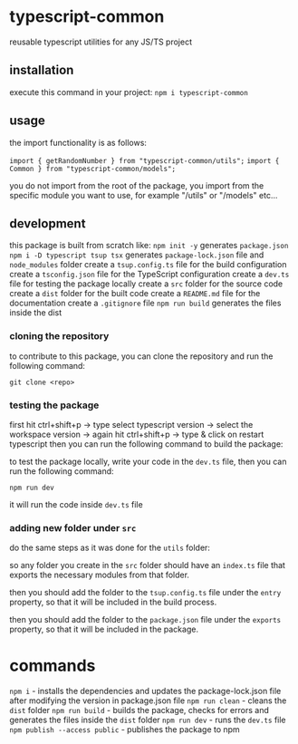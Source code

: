 # typescript-common

reusable typescript utilities for any JS/TS project

## installation

execute this command in your project: `npm i typescript-common`

## usage

the import functionality is as follows:

`import { getRandomNumber } from "typescript-common/utils";`
`import { Common } from "typescript-common/models";`

you do not import from the root of the package, you import from the specific module you want to use, for example "/utils" or "/models" etc...

## development

this package is built from scratch like:
`npm init -y` generates `package.json`
`npm i -D typescript tsup tsx` generates `package-lock.json` file and `node_modules` folder
create a `tsup.config.ts` file for the build configuration
create a `tsconfig.json` file for the TypeScript configuration
create a `dev.ts` file for testing the package locally
create a `src` folder for the source code
create a `dist` folder for the built code
create a `README.md` file for the documentation
create a `.gitignore` file
`npm run build` generates the files inside the dist

### cloning the repository

to contribute to this package, you can clone the repository and run the following command:

`git clone <repo>`

### testing the package

first hit ctrl+shift+p → type select typescript version → select the workspace version → again hit ctrl+shift+p → type & click on restart typescript
then you can run the following command to build the package:

to test the package locally, write your code in the `dev.ts` file, then you can run the following command:

`npm run dev`

it will run the code inside `dev.ts` file

### adding new folder under `src`

do the same steps as it was done for the `utils` folder:

so any folder you create in the `src` folder should have an `index.ts` file that exports the necessary modules from that folder.

then you should add the folder to the `tsup.config.ts` file under the `entry` property, so that it will be included in the build process.

then you should add the folder to the `package.json` file under the `exports` property, so that it will be included in the package.

# commands

`npm i` - installs the dependencies and updates the package-lock.json file after modifying the version in package.json file
`npm run clean` - cleans the `dist` folder
`npm run build` - builds the package, checks for errors and generates the files inside the `dist` folder
`npm run dev` - runs the `dev.ts` file
`npm publish --access public` - publishes the package to npm
